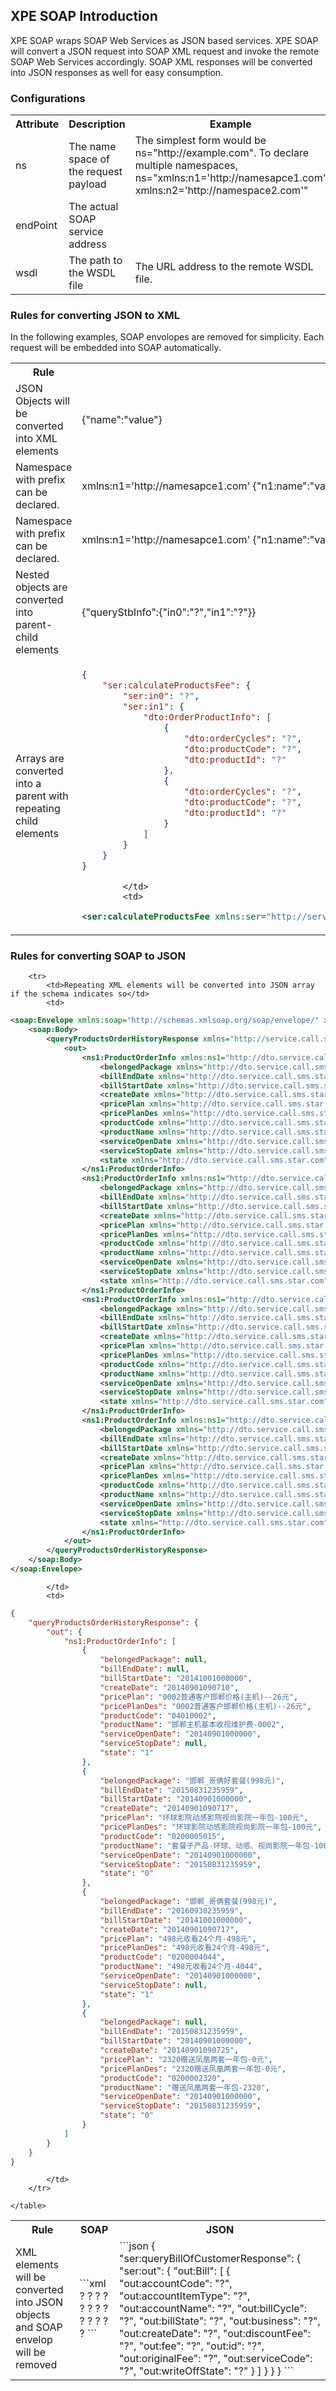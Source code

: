 <h2>XPE SOAP Introduction</h2>

<p>XPE SOAP wraps SOAP Web Services as JSON based services. XPE SOAP will convert a JSON request into SOAP XML request and invoke the remote SOAP Web Services accordingly. SOAP XML responses will be converted into JSON responses as well for easy consumption.</p>

<h3>Configurations</h3>

<table class="table table-striped">
        <tr>
            <th>Attribute</th>
            <th>Description</th>
            <th>Example</th>
        </tr>
        <tr>
            <td>ns</td>
            <td>The name space of the request payload</td>
            <td>The simplest form would be ns="http://example.com". To declare multiple namespaces, ns="xmlns:n1='http://namesapce1.com' xmlns:n2='http://namespace2.com'"</td>
        </tr>
        <tr>
            <td>endPoint</td>
            <td>The actual SOAP service address</td>
            <td></td>
        </tr>
        <tr>
            <td>wsdl</td>
            <td>The path to the WSDL file</td>
            <td>The URL address to the remote WSDL file.</td>
        </tr>
    </table>

<h3>Rules for converting JSON to XML</h3>
    	
<p>In the following examples, SOAP envolopes are removed for simplicity.  Each request will be embedded into SOAP automatically.</p>

<table class="table table-striped">
        <tr>
            <th>Rule</th>
            <th>JSON</th>
            <th>XML</th>
        </tr>
        <tr>
            <td>JSON Objects will be converted into XML elements</td>
            <td>
                <jsonSample>{"name":"value"}</jsonSample>
            </td>
            <td>
                <xmlSample>
                    <name>value</name>
                </xmlSample>
            </td>
        </tr>
        <tr>
            <td>Namespace with prefix can be declared.  </td>
            <td>
            xmlns:n1='http://namesapce1.com'
                <jsonSample>{"n1:name":"value"}</jsonSample>
            </td>
            <td>
                <xmlSample>
                    <n1:name xmlns:n1='http://namesapce1.com'>value</n1:name>
                </xmlSample>
            </td>
        </tr>
        <tr>
            <td>Namespace with prefix can be declared.  </td>
            <td>
            xmlns:n1='http://namesapce1.com'
                <jsonSample>{"n1:name":"value"}</jsonSample>
            </td>
            <td>
                <xmlSample>
                    <n1:name xmlns:n1='http://namesapce1.com'>value</n1:name>
                </xmlSample>
            </td>
        </tr>
        <tr>
            <td>Nested objects are converted into parent-child elements  </td>
            <td>
                <jsonSample>{"queryStbInfo":{"in0":"?","in1":"?"}}</jsonSample>
            </td>
            <td>
                <xmlSample>
                    <queryStbInfo><in0>?</in0><in1>?</in1></queryStbInfo>
                </xmlSample>
            </td>
        </tr>
        <tr>
            <td>Arrays are converted into a parent with repeating child elements</td>
            <td>
                
```json
{
    "ser:calculateProductsFee": {
        "ser:in0": "?",
        "ser:in1": {
            "dto:OrderProductInfo": [
                {
                    "dto:orderCycles": "?",
                    "dto:productCode": "?",
                    "dto:productId": "?"
                },
                {
                    "dto:orderCycles": "?",
                    "dto:productCode": "?",
                    "dto:productId": "?"
                }
            ]
        }
    }
}                
```
            </td>
            <td>
```xml
<ser:calculateProductsFee xmlns:ser="http://service.call.sms.star.com" xmlns:dto="http://dto.service.call.sms.star.com"><ser:in0>?</ser:in0><ser:in1><dto:OrderProductInfo><dto:orderCycles>?</dto:orderCycles><dto:productCode>?</dto:productCode><dto:productId>?</dto:productId></dto:OrderProductInfo><dto:OrderProductInfo><dto:orderCycles>?</dto:orderCycles><dto:productCode>?</dto:productCode><dto:productId>?</dto:productId></dto:OrderProductInfo></ser:in1></ser:calculateProductsFee>                    <queryStbInfo><in0>?</in0><in1>?</in1></queryStbInfo>
```
</td>
        </tr>
    </table>
    
    
<h3>Rules for converting SOAP to JSON</h3>
    	

<table class="table table-striped">
        <tr>
            <th>Rule</th>
            <th>SOAP</th>
            <th>JSON</th>
        </tr>
        <tr>
            <td>XML elements will be converted into JSON objects and SOAP envelop will be removed</td>
            <td>
```xml
<soapenv:Envelope xmlns:soapenv="http://schemas.xmlsoap.org/soap/envelope/" xmlns:ser="http://service.call.sms.star.com" xmlns:out="http://outter.model.sms.star.com">
   <soapenv:Header/>
   <soapenv:Body>
      <ser:queryBillOfCustomerResponse>
         <ser:out>
            <!--Zero or more repetitions:-->
            <out:Bill>
               <!--Optional:-->
               <out:accountCode>?</out:accountCode>
               <!--Optional:-->
               <out:accountItemType>?</out:accountItemType>
               <!--Optional:-->
               <out:accountName>?</out:accountName>
               <!--Optional:-->
               <out:billCycle>?</out:billCycle>
               <!--Optional:-->
               <out:billState>?</out:billState>
               <!--Optional:-->
               <out:business>?</out:business>
               <!--Optional:-->
               <out:createDate>?</out:createDate>
               <!--Optional:-->
               <out:discountFee>?</out:discountFee>
               <!--Optional:-->
               <out:fee>?</out:fee>
               <!--Optional:-->
               <out:id>?</out:id>
               <!--Optional:-->
               <out:originalFee>?</out:originalFee>
               <!--Optional:-->
               <out:serviceCode>?</out:serviceCode>
               <!--Optional:-->
               <out:writeOffState>?</out:writeOffState>
            </out:Bill>
         </ser:out>
      </ser:queryBillOfCustomerResponse>
   </soapenv:Body>
</soapenv:Envelope>
```
            </td>
            <td>
```json
{
    "ser:queryBillOfCustomerResponse": {
        "ser:out": {
            "out:Bill": [
                {
                    "out:accountCode": "?",
                    "out:accountItemType": "?",
                    "out:accountName": "?",
                    "out:billCycle": "?",
                    "out:billState": "?",
                    "out:business": "?",
                    "out:createDate": "?",
                    "out:discountFee": "?",
                    "out:fee": "?",
                    "out:id": "?",
                    "out:originalFee": "?",
                    "out:serviceCode": "?",
                    "out:writeOffState": "?"
                }
            ]
        }
    }
}
```
            </td>
        </tr>
        
        <tr>
            <td>Repeating XML elements will be converted into JSON array if the schema indicates so</td>
            <td>
```xml                
<soap:Envelope xmlns:soap="http://schemas.xmlsoap.org/soap/envelope/" xmlns:xsd="http://www.w3.org/2001/XMLSchema" xmlns:xsi="http://www.w3.org/2001/XMLSchema-instance">
    <soap:Body>
        <queryProductsOrderHistoryResponse xmlns="http://service.call.sms.star.com">
            <out>
                <ns1:ProductOrderInfo xmlns:ns1="http://dto.service.call.sms.star.com">
                    <belongedPackage xmlns="http://dto.service.call.sms.star.com" xsi:nil="true" />
                    <billEndDate xmlns="http://dto.service.call.sms.star.com" xsi:nil="true" />
                    <billStartDate xmlns="http://dto.service.call.sms.star.com">20141001000000</billStartDate>
                    <createDate xmlns="http://dto.service.call.sms.star.com">20140901090710</createDate>
                    <pricePlan xmlns="http://dto.service.call.sms.star.com">0002普通客户邯郸价格(主机)--26元</pricePlan>
                    <pricePlanDes xmlns="http://dto.service.call.sms.star.com">0002普通客户邯郸价格(主机)--26元</pricePlanDes>
                    <productCode xmlns="http://dto.service.call.sms.star.com">04010002</productCode>
                    <productName xmlns="http://dto.service.call.sms.star.com">邯郸主机基本收视维护费-0002</productName>
                    <serviceOpenDate xmlns="http://dto.service.call.sms.star.com">20140901000000</serviceOpenDate>
                    <serviceStopDate xmlns="http://dto.service.call.sms.star.com" xsi:nil="true" />
                    <state xmlns="http://dto.service.call.sms.star.com">1</state>
                </ns1:ProductOrderInfo>
                <ns1:ProductOrderInfo xmlns:ns1="http://dto.service.call.sms.star.com">
                    <belongedPackage xmlns="http://dto.service.call.sms.star.com">邯郸_哥俩好套餐(998元)</belongedPackage>
                    <billEndDate xmlns="http://dto.service.call.sms.star.com">20150831235959</billEndDate>
                    <billStartDate xmlns="http://dto.service.call.sms.star.com">20140901000000</billStartDate>
                    <createDate xmlns="http://dto.service.call.sms.star.com">20140901090717</createDate>
                    <pricePlan xmlns="http://dto.service.call.sms.star.com">环球影院动感影院视尚影院一年包-100元</pricePlan>
                    <pricePlanDes xmlns="http://dto.service.call.sms.star.com">环球影院动感影院视尚影院一年包-100元</pricePlanDes>
                    <productCode xmlns="http://dto.service.call.sms.star.com">0200005015</productCode>
                    <productName xmlns="http://dto.service.call.sms.star.com">套餐子产品-环球、动感、视尚影院一年包-100元</productName>
                    <serviceOpenDate xmlns="http://dto.service.call.sms.star.com">20140901000000</serviceOpenDate>
                    <serviceStopDate xmlns="http://dto.service.call.sms.star.com">20150831235959</serviceStopDate>
                    <state xmlns="http://dto.service.call.sms.star.com">0</state>
                </ns1:ProductOrderInfo>
                <ns1:ProductOrderInfo xmlns:ns1="http://dto.service.call.sms.star.com">
                    <belongedPackage xmlns="http://dto.service.call.sms.star.com">邯郸_哥俩套餐(998元)</belongedPackage>
                    <billEndDate xmlns="http://dto.service.call.sms.star.com">20160930235959</billEndDate>
                    <billStartDate xmlns="http://dto.service.call.sms.star.com">20141001000000</billStartDate>
                    <createDate xmlns="http://dto.service.call.sms.star.com">20140901090717</createDate>
                    <pricePlan xmlns="http://dto.service.call.sms.star.com">498元收看24个月-498元</pricePlan>
                    <pricePlanDes xmlns="http://dto.service.call.sms.star.com">498元收看24个月-498元</pricePlanDes>
                    <productCode xmlns="http://dto.service.call.sms.star.com">0200004044</productCode>
                    <productName xmlns="http://dto.service.call.sms.star.com">498元收看24个月-4044</productName>
                    <serviceOpenDate xmlns="http://dto.service.call.sms.star.com">20140901000000</serviceOpenDate>
                    <serviceStopDate xmlns="http://dto.service.call.sms.star.com" xsi:nil="true" />
                    <state xmlns="http://dto.service.call.sms.star.com">1</state>
                </ns1:ProductOrderInfo>
                <ns1:ProductOrderInfo xmlns:ns1="http://dto.service.call.sms.star.com">
                    <belongedPackage xmlns="http://dto.service.call.sms.star.com" xsi:nil="true" />
                    <billEndDate xmlns="http://dto.service.call.sms.star.com">20150831235959</billEndDate>
                    <billStartDate xmlns="http://dto.service.call.sms.star.com">20140901000000</billStartDate>
                    <createDate xmlns="http://dto.service.call.sms.star.com">20140901090725</createDate>
                    <pricePlan xmlns="http://dto.service.call.sms.star.com">2320赠送凤凰两套一年包-0元</pricePlan>
                    <pricePlanDes xmlns="http://dto.service.call.sms.star.com">2320赠送凤凰两套一年包-0元</pricePlanDes>
                    <productCode xmlns="http://dto.service.call.sms.star.com">0200002320</productCode>
                    <productName xmlns="http://dto.service.call.sms.star.com">赠送凤凰两套一年包-2320</productName>
                    <serviceOpenDate xmlns="http://dto.service.call.sms.star.com">20140901000000</serviceOpenDate>
                    <serviceStopDate xmlns="http://dto.service.call.sms.star.com">20150831235959</serviceStopDate>
                    <state xmlns="http://dto.service.call.sms.star.com">0</state>
                </ns1:ProductOrderInfo>
            </out>
        </queryProductsOrderHistoryResponse>
    </soap:Body>
</soap:Envelope>
```
            </td>
            <td>
```json
{
    "queryProductsOrderHistoryResponse": {
        "out": {
            "ns1:ProductOrderInfo": [
                {
                    "belongedPackage": null,
                    "billEndDate": null,
                    "billStartDate": "20141001000000",
                    "createDate": "20140901090710",
                    "pricePlan": "0002普通客户邯郸价格(主机)--26元",
                    "pricePlanDes": "0002普通客户邯郸价格(主机)--26元",
                    "productCode": "04010002",
                    "productName": "邯郸主机基本收视维护费-0002",
                    "serviceOpenDate": "20140901000000",
                    "serviceStopDate": null,
                    "state": "1"
                },
                {
                    "belongedPackage": "邯郸_哥俩好套餐(998元)",
                    "billEndDate": "20150831235959",
                    "billStartDate": "20140901000000",
                    "createDate": "20140901090717",
                    "pricePlan": "环球影院动感影院视尚影院一年包-100元",
                    "pricePlanDes": "环球影院动感影院视尚影院一年包-100元",
                    "productCode": "0200005015",
                    "productName": "套餐子产品-环球、动感、视尚影院一年包-100元",
                    "serviceOpenDate": "20140901000000",
                    "serviceStopDate": "20150831235959",
                    "state": "0"
                },
                {
                    "belongedPackage": "邯郸_哥俩套餐(998元)",
                    "billEndDate": "20160930235959",
                    "billStartDate": "20141001000000",
                    "createDate": "20140901090717",
                    "pricePlan": "498元收看24个月-498元",
                    "pricePlanDes": "498元收看24个月-498元",
                    "productCode": "0200004044",
                    "productName": "498元收看24个月-4044",
                    "serviceOpenDate": "20140901000000",
                    "serviceStopDate": null,
                    "state": "1"
                },
                {
                    "belongedPackage": null,
                    "billEndDate": "20150831235959",
                    "billStartDate": "20140901000000",
                    "createDate": "20140901090725",
                    "pricePlan": "2320赠送凤凰两套一年包-0元",
                    "pricePlanDes": "2320赠送凤凰两套一年包-0元",
                    "productCode": "0200002320",
                    "productName": "赠送凤凰两套一年包-2320",
                    "serviceOpenDate": "20140901000000",
                    "serviceStopDate": "20150831235959",
                    "state": "0"
                }
            ]
        }
    }
}  
```
            </td>
        </tr>
        
    </table>    
    
    
